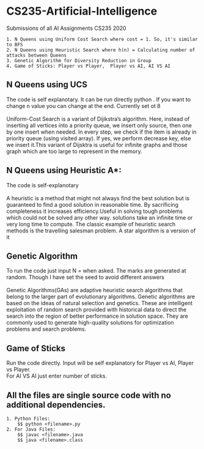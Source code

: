 # CS235-Artificial-Intelligence

Submissions of all AI Assignments CS235 2020

    1. N Queens using Uniform Cost Search where cost = 1. So, it's similar to BFS
    2. N Queens using Heuristic Search where h(n) = Calculating number of attacks between Queens
    3. Genetic Algorithm for Diversity Reduction in Group
    4. Game of Sticks: Player vs Player,  Player vs AI, AI VS AI

## N Queens using UCS
 The code is self explanotary. It can be run directly python <filename>. If you want to change n value you can change at the end. Currently set ot 8
<br><br>
Uniform-Cost Search is a variant of Dijikstra’s algorithm. Here, instead of inserting all vertices into a priority queue, we insert only source, then one by one insert when needed. In every step, we check if the item is already in priority queue (using visited array). If yes, we perform decrease key, else we insert it.This variant of Dijsktra is useful for infinite graphs and those graph which are too large to represent in the memory.
  
## N Queens using Heuristic A*:
The code is self-explanotary<br><br>
A heuristic is a method that might not always find the best solution but is guaranteed to find a good solution in reasonable time. By sacrificing completeness it increases efficiency.Useful in solving tough problems which could not be solved any other way. solutions take an infinite time or very long time to compute. The classic example of heuristic search methods is the travelling salesman problem. A star algorithm is a version of it
  
## Genetic Algorithm
To run the code just input N = <your value> when asked. The marks are generated at random. Though I have set the seed to avoid different answers <br><br>
Genetic Algorithms(GAs) are adaptive heuristic search algorithms that belong to the larger part of evolutionary algorithms. Genetic algorithms are based on the ideas of natural selection and genetics. These are intelligent exploitation of random search provided with historical data to direct the search into the region of better performance in solution space. They are commonly used to generate high-quality solutions for optimization problems and search problems.
    
 ## Game of Sticks
Run the code directly. Input will be self explanatory for Player vs AI, Player vs Player. <br>
For AI VS AI just enter number of sticks.
    
 ## All the files are single source code with no additional dependencies. 
    1. Python Files:
        $$ python <filename>.py
    2. For Java Files:
        $$ javac <filename>.java
        $$ java <filename>.class
    
